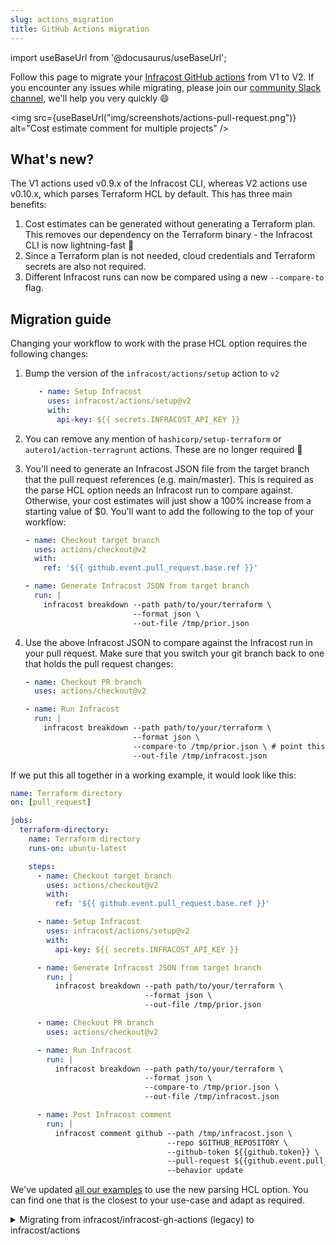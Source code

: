 ```yaml
---
slug: actions_migration
title: GitHub Actions migration
---
```


import useBaseUrl from '@docusaurus/useBaseUrl';

Follow this page to migrate your [Infracost GitHub actions](https://github.com/infracost/actions) from V1 to V2. If you encounter any issues while migrating, please join our [community Slack channel](https://www.infracost.io/community-chat), we'll help you very quickly 😄

<img src={useBaseUrl("img/screenshots/actions-pull-request.png")} alt="Cost estimate comment for multiple projects" />

## What's new?

The V1 actions used v0.9.x of the Infracost CLI, whereas V2 actions use v0.10.x, which parses Terraform HCL by default. This has three main benefits:
1. Cost estimates can be generated without generating a Terraform plan. This removes our dependency on the Terraform binary - the Infracost CLI is now lightning-fast 🚀
2. Since a Terraform plan is not needed, cloud credentials and Terraform secrets are also not required.
3. Different Infracost runs can now be compared using a new `--compare-to` flag.

## Migration guide

Changing your workflow to work with the prase HCL option requires the following changes:

1. Bump the version of the `infracost/actions/setup` action to `v2`

   ```yaml
      - name: Setup Infracost
        uses: infracost/actions/setup@v2
        with:
          api-key: ${{ secrets.INFRACOST_API_KEY }}
   ```
   
2. You can remove any mention of `hashicorp/setup-terraform` or `autero1/action-terragrunt` actions. These are no longer required 🎉
3. You'll need to generate an Infracost JSON file from the target branch that the pull request references (e.g. main/master). This is required as the parse HCL option needs an Infracost run to compare against. Otherwise, your cost estimates will just show a 100% increase from a starting value of $0. You'll want to add the following to the top of your workflow:

    ```yaml
    - name: Checkout target branch
      uses: actions/checkout@v2
      with:
        ref: '${{ github.event.pull_request.base.ref }}'

    - name: Generate Infracost JSON from target branch
      run: |
        infracost breakdown --path path/to/your/terraform \
                            --format json \
                            --out-file /tmp/prior.json
    ```

4. Use the above Infracost JSON to compare against the Infracost run in your pull request. Make sure that you switch your git branch back to one that holds the pull request changes:

    ```yml
    - name: Checkout PR branch
      uses: actions/checkout@v2

    - name: Run Infracost
      run: |
        infracost breakdown --path path/to/your/terraform \
                            --format json \
                            --compare-to /tmp/prior.json \ # point this to the JSON output we generated in step 2
                            --out-file /tmp/infracost.json
    ```

If we put this all together in a working example, it would look like this:

```yml
name: Terraform directory
on: [pull_request]

jobs:
  terraform-directory:
    name: Terraform directory
    runs-on: ubuntu-latest

    steps:
      - name: Checkout target branch
        uses: actions/checkout@v2
        with:
          ref: '${{ github.event.pull_request.base.ref }}'

      - name: Setup Infracost
        uses: infracost/actions/setup@v2
        with:
          api-key: ${{ secrets.INFRACOST_API_KEY }}

      - name: Generate Infracost JSON from target branch
        run: |
          infracost breakdown --path path/to/your/terraform \
                              --format json \
                              --out-file /tmp/prior.json

      - name: Checkout PR branch
        uses: actions/checkout@v2

      - name: Run Infracost
        run: |
          infracost breakdown --path path/to/your/terraform \
                              --format json \
                              --compare-to /tmp/prior.json \
                              --out-file /tmp/infracost.json

      - name: Post Infracost comment
        run: |
          infracost comment github --path /tmp/infracost.json \
                                   --repo $GITHUB_REPOSITORY \
                                   --github-token ${{github.token}} \
                                   --pull-request ${{github.event.pull_request.number}} \
                                   --behavior update
```

We've updated [all our examples](https://github.com/infracost/actions/#examples) to use the new parsing HCL option. You can find one that is the closest to your use-case and adapt as required.

<details>
  <summary>Migrating from infracost/infracost-gh-actions (legacy) to infracost/actions</summary>

Follow this page to migrate from our old [infracost-gh-actions](https://github.com/infracost/infracost-gh-action) repo to our new [actions](https://github.com/infracost/actions/) repo. The infracost-gh-actions is deprecated.

If you encounter any issues while migrating, please join our [community Slack channel](https://www.infracost.io/community-chat), we'll help you very quickly 😄

## What's new?

🚀 The new Infracost actions repo provides a composable way of using our actions in your workflow. These JavaScript (not Docker) actions simplify integrating Infracost into your GitHub Actions. In addition, we've added CI-specific output formats, a cost summary table, and different behaviors so you can control when comments are be posted.

### Composable actions

The actions repo contains two main actions as well as many examples demonstrating how they can be used in different workflows. One of the workflows this enables is matrix builds, where one cost estimate comment can be created from a group of Terraform projects. The new actions are:
- setup: install the Infracost CLI in your GitHub Actions workflow.
- comment: adds comments to pull requests.

Composable actions provide three key benefits:
1. No need for a bloated Docker image: The Infracost CLI setup has been split out from the Terraform/Terragrunt setup. This avoids needing a large Docker image and enables other actions to be used to to install required versions of [Terraform](https://github.com/hashicorp/setup-terraform) and [Terragrunt](https://github.com/autero1/action-terragrunt).
2. Safe version upgrades: the Infracost setup action has a `version` field for the CLI, which supports [SemVer ranges](https://www.npmjs.com/package/semver#ranges). So instead of a [full version](https://github.com/infracost/infracost/releases) string, you can use `0.9.x`. This enables you to automatically get the latest backward compatible changes in the 0.9 release (e.g. new resources/features and bug fixes) without worrying about CI/CD pipelines breaking.
3. Versioning for the integration itself: the integration has a version, `infracost/action@v1`, which also supports Semver. So you can use v1 to get backward compatible updates for the integration (e.g. bug fixes).

### CI-specific formats

The `infracost output` command now has two new format options: `github-comment` and `slack-message`. We will be adding formats for GitLab, Azure DevOps repos and Bitbucket later.

### Cost summary

As shown by in the screenshot at the top of this page, comments now include a summary table showing the total cost diff for any projects that have changed.

### Comment behaviors

The comment action includes a `behavior` and a `target-type` attribute.

Behavior describes how and when comments should be posted; we support four options:
- `update`: Create a single comment and update it on changes. This is the "quietest" option. The GitHub comments UI shows [what/when changed](https://docs.github.com/en/communities/moderating-comments-and-conversations/tracking-changes-in-a-comment) when the comment is updated. Pull request followers will only be notified on the comment create (not updates), and the comment will stay at the same location in the comment history.
- `delete-and-new`: Delete previous cost estimate comments and create a new one. Pull request followers will be notified on each comment.
- `hide-and-new`: Minimize previous cost estimate comments and create a new one. Pull request followers will be notified on each comment.
- `new`: Create a new cost estimate comment. Pull request followers will be notified on each comment.

The `target-type` describes where the comment should be posted against, which can be either `pull-request` (default) or `commit`.

## Migration guide

1. Follow the [Quick start guide](https://github.com/infracost/actions/#quick-start) to see how the actions can be used together with `setup-terraform`.

2. Find [an example](https://github.com/infracost/actions/#examples) that is the closest to your use-case and adapt the example as required.

If you encounter any issues while migrating, please join our [community Slack channel](https://www.infracost.io/community-chat), we'll help you very quickly 😄
</details>
